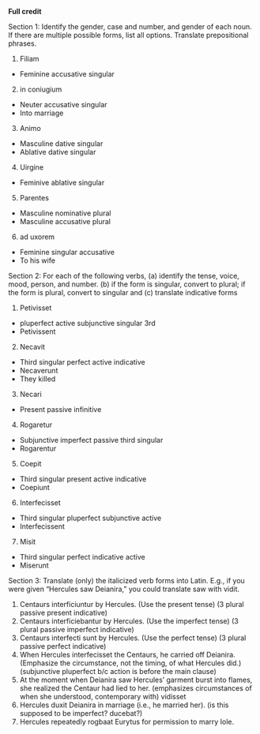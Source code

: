 **Full credit**

Section 1: Identify the gender, case and number, and gender of each noun. If there are multiple possible forms, list all options. Translate prepositional phrases.

1. Filiam
- Feminine accusative singular
2. in coniugium 
- Neuter accusative singular
- Into marriage 
3. Animo
- Masculine dative singular 
- Ablative dative singular 
4. Uirgine
- Feminive ablative singular 
5. Parentes
- Masculine nominative plural
- Masculine accusative plural
6. ad uxorem
- Feminine singular accusative 
- To his wife


Section 2: For each of the following verbs,
(a) identify the tense, voice, mood, person, and number. (b) if the form is singular, convert to plural; if the form is plural, convert to singular and (c) translate indicative forms

1. Petivisset
- pluperfect active subjunctive singular 3rd
- Petivissent
2. Necavit
- Third singular perfect active indicative 
- Necaverunt
- They killed
3. Necari
- Present passive infinitive 
4. Rogaretur  
- Subjunctive imperfect passive third singular
- Rogarentur 
5. Coepit 
- Third singular present active indicative
- Coepiunt
6. Interfecisset
- Third singular pluperfect subjunctive active
- Interfecissent
7. Misit
- Third singular perfect indicative active
- Miserunt



Section 3: 
Translate (only) the italicized verb forms into Latin. E.g., if you were given “Hercules saw Deianira,” you could translate saw with vidit.

1. Centaurs interficiuntur by Hercules. (Use the present tense) (3 plural passive present indicative)
2. Centaurs interficiebantur by Hercules. (Use the imperfect tense) (3 plural passive imperfect indicative)
3. Centaurs interfecti sunt by Hercules. (Use the perfect tense) (3 plural passive perfect indicative)
4. When Hercules interfecisset the Centaurs, he carried off Deianira. (Emphasize the circumstance, not the timing, of what Hercules did.) (subjunctive pluperfect b/c action is before the main clause)
5. At the moment when Deianira saw Hercules’ garment burst into flames, she realized the Centaur had lied to her. (emphasizes circumstances of when she understood, contemporary with) vidisset
6. Hercules duxit Deianira in marriage (i.e., he married her).   (is this supposed to be imperfect? ducebat?)
7. Hercules repeatedly rogbaat Eurytus for permission to marry Iole.
